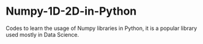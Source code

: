 # Numpy-1D-2D-in-Python
Codes to learn the usage of Numpy libraries in Python, it is a popular library used mostly in Data Science.
